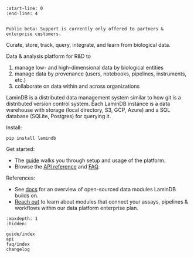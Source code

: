 ```{include} ../README.md
:start-line: 0
:end-line: 4
```

```{warning}

Public beta: Support is currently only offered to partners & enterprise customers.

```

Curate, store, track, query, integrate, and learn from biological data.

Data & analysis platform for R&D to

1. manage low- and high-dimensional data by biological entities
2. manage data by provenance (users, notebooks, pipelines, instruments, etc.)
3. collaborate on data within and across organizations

LaminDB is a distributed data management system similar to how git is a distributed version control system.
Each LaminDB instance is a data warehouse with storage (local directory, S3, GCP, Azure) and a SQL database (SQLite, Postgres) for querying it.

Install:

```
pip install lamindb
```

Get started:

- The [guide](guide/index) walks you through setup and usage of the platform.
- Browse the [API reference](api) and [FAQ](faq/index).

References:

- See [docs](https://lamin.ai/docs) for an overview of open-sourced data modules LaminDB builds on.
- [Reach out](https://lamin.ai/contact) to learn about modules that connect your assays, pipelines & workflows within our data platform enterprise plan.

```{toctree}
:maxdepth: 1
:hidden:

guide/index
api
faq/index
changelog
```
